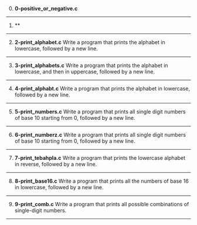 0. **0-positive_or_negative.c**

---
1. **

---
2. **2-print_alphabet.c**
Write a program that prints the alphabet in lowercase, followed by a new line.
---
3. **3-print_alphabets.c**
Write a program that prints the alphabet in lowercase, and then in uppercase, followed by a new line.
---
4. **4-print_alphabt.c**
Write a program that prints the alphabet in lowercase, followed by a new line.
---
5. **5-print_numbers.c**
Write a program that prints all single digit numbers of base 10 starting from 0, followed by a new line.
---
6. **6-print_numberz.c**
Write a program that prints all single digit numbers of base 10 starting from 0, followed by a new line.
---
7. **7-print_tebahpla.c**
Write a program that prints the lowercase alphabet in reverse, followed by a new line.
---
8. **8-print_base16.c**
Write a program that prints all the numbers of base 16 in lowercase, followed by a new line.
---
9. **9-print_comb.c**
Write a program that prints all possible combinations of single-digit numbers.
---

